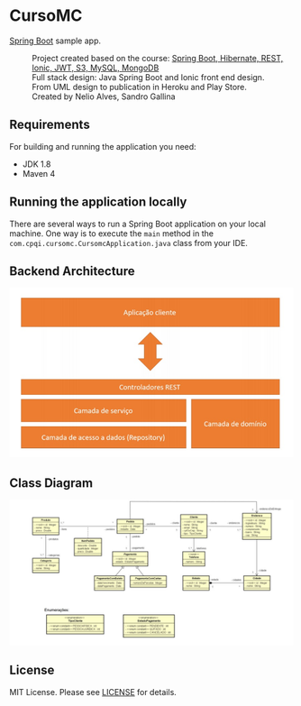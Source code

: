 # CursoMC

<p> <a href="https://spring.io/projects/spring-boot">Spring Boot</a> sample app. </p>

<dl>
 <dd>Project created based on the course: <a href="https://www.udemy.com/spring-boot-ionic/"> Spring Boot, Hibernate, REST, Ionic, JWT, S3, MySQL, MongoDB </a> </dd>
 <dd>Full stack design: Java Spring Boot and Ionic front end design. </dd>
  <dd>From UML design to publication in Heroku and Play Store.</dd>
 <dd>Created by Nelio Alves, Sandro Gallina</dd>
</dl>



## Requirements
For building and running the application you need:

 * JDK 1.8
 * Maven 4
 
## Running the application locally
There are several ways to run a Spring Boot application on your local machine. One way is to execute the ```main``` method in the ```com.cpqi.cursomc.CursomcApplication.java``` class from your IDE.

## Backend Architecture

![alt text][logo]

[logo]: https://github.com/EduardoAcacio/CursoMC/blob/master/img/repository.jpg "arq"

## Class Diagram

![alt text][te]

[te]: https://github.com/EduardoAcacio/CursoMC/blob/master/img/diagramSpring.jpg "classd"

## License

<p> MIT License. Please see <a href="https://github.com/EduardoAcacio/CursoMC/blob/master/LICENSE">LICENSE</a> for details. </p>
